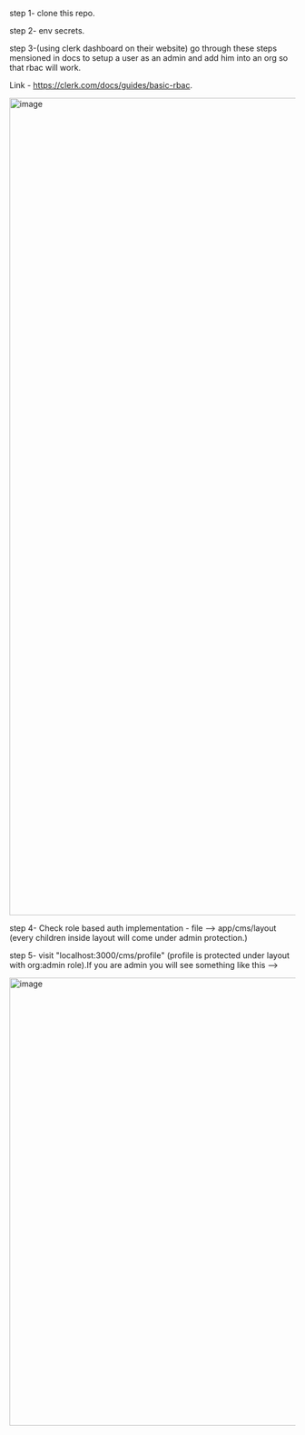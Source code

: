 step 1- clone this repo.

step 2- env secrets.

step 3-(using clerk dashboard on their website) go through these steps mensioned in docs to setup a user as an admin and add him into an org so that rbac will work.

Link - https://clerk.com/docs/guides/basic-rbac.

<img width="1440" alt="image" src="https://github.com/user-attachments/assets/b8ecd4f0-5056-47b6-93cd-67dfb87d6c20">


step 4- Check role based auth implementation -
file --> app/cms/layout (every children inside layout will come under admin protection.)

step 5- visit "localhost:3000/cms/profile" (profile is protected under layout with org:admin role).If you are admin you will see something like this -->

<img width="789" alt="image" src="https://github.com/user-attachments/assets/130ab379-90c7-4033-a3b2-f8b34258adc2">

